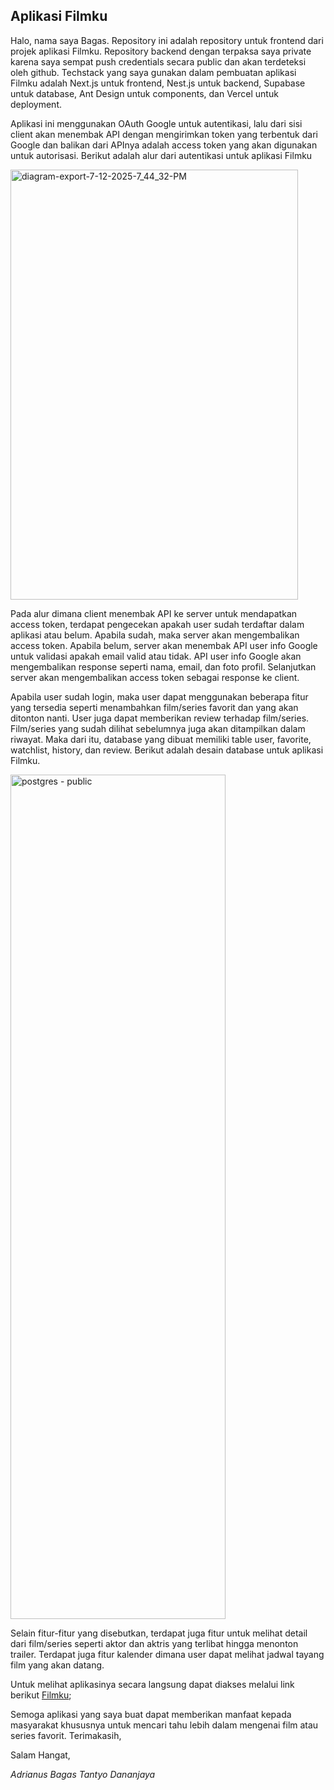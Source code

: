 ## Aplikasi Filmku

Halo, nama saya Bagas. Repository ini adalah repository untuk frontend dari projek aplikasi Filmku. Repository backend dengan terpaksa saya private karena saya sempat push credentials secara public dan akan terdeteksi oleh github. Techstack yang saya gunakan dalam pembuatan aplikasi Filmku adalah Next.js untuk frontend, Nest.js untuk backend, Supabase untuk database, Ant Design untuk components, dan Vercel untuk deployment.

Aplikasi ini menggunakan OAuth Google untuk autentikasi, lalu dari sisi client akan menembak API dengan mengirimkan token yang terbentuk dari Google dan balikan dari APInya adalah access token yang akan digunakan untuk autorisasi. Berikut adalah alur dari autentikasi untuk aplikasi Filmku

<img width="460" height="688" alt="diagram-export-7-12-2025-7_44_32-PM" src="https://github.com/user-attachments/assets/b4438250-cee0-4fbe-8552-3e1fb98bf376" />

Pada alur dimana client menembak API ke server untuk mendapatkan access token, terdapat pengecekan apakah user sudah terdaftar dalam aplikasi atau belum. Apabila sudah, maka server akan mengembalikan access token. Apabila belum, server akan menembak API user info Google untuk validasi apakah email valid atau tidak. API user info Google akan mengembalikan response seperti nama, email, dan foto profil. Selanjutkan server akan mengembalikan access token sebagai response ke client.

Apabila user sudah login, maka user dapat menggunakan beberapa fitur yang tersedia seperti menambahkan film/series favorit dan yang akan ditonton nanti. User juga dapat memberikan review terhadap film/series. Film/series yang sudah dilihat sebelumnya juga akan ditampilkan dalam riwayat. Maka dari itu, database yang dibuat memiliki table user, favorite, watchlist, history, dan review. Berikut adalah desain database untuk aplikasi Filmku.

<img width="344" height="1351" alt="postgres - public" src="https://github.com/user-attachments/assets/9c0a0849-061d-40ab-928d-e32715bcc868" />

Selain fitur-fitur yang disebutkan, terdapat juga fitur untuk melihat detail dari film/series seperti aktor dan aktris yang terlibat hingga menonton trailer. Terdapat juga fitur kalender dimana user dapat melihat jadwal tayang film yang akan datang.

Untuk melihat aplikasinya secara langsung dapat diakses melalui link berikut [Filmku](http://filmku-jade.vercel.app/);

Semoga aplikasi yang saya buat dapat memberikan manfaat kepada masyarakat khususnya untuk mencari tahu lebih dalam mengenai film atau series favorit. Terimakasih,

Salam Hangat,

_Adrianus Bagas Tantyo Dananjaya_
